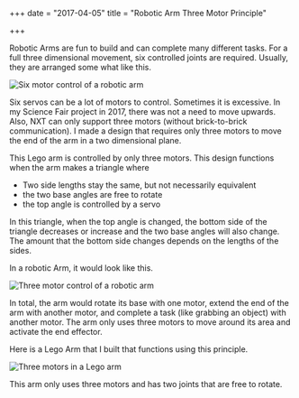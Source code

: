 +++
date = "2017-04-05"
title = "Robotic Arm Three Motor Principle"

+++

Robotic Arms are fun to build and can complete many different tasks. For a full three dimensional movement, six controlled joints are required. Usually, they are arranged some what like this.

![Six motor control of a robotic arm](/blog_imgs/sixmotorarmcontrol.jpg)

Six servos can be a lot of motors to control. Sometimes it is excessive. In my Science Fair project in 2017, there was not a need to move upwards. Also, NXT can only support three motors (without brick-to-brick communication). I made a design that requires only three motors to move the end of the arm in a two dimensional plane.

This Lego arm is controlled by only three motors. This design functions when the arm makes a triangle where

- Two side lengths stay the same, but not necessarily equivalent
- the two base angles are free to rotate
- the top angle is controlled by a servo

In this triangle, when the top angle is changed, the bottom side of the triangle decreases or increase and the two base angles will also change. The amount that the bottom side changes depends on the lengths of the sides.

In a robotic Arm, it would look like this.

![Three motor control of a robotic arm](/blog_imgs/threemotorarmcontrol.jpg)

In total, the arm would rotate its base with one motor, extend the end of the arm with another motor, and complete a task (like grabbing an object) with another motor. The arm only uses three motors to move around its area and activate the end effector.


Here is a Lego Arm that I built that functions using this principle.

![Three motors in a Lego arm](/blog_imgs/threemotorarm.jpg)

This arm only uses three motors and has two joints that are free to rotate.
